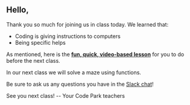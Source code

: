 ## Hello,

Thank you so much for joining us in class today.  We learned that:

* Coding is giving instructions to computers
* Being specific helps

As mentioned, here is the [**fun, quick, video-based lesson**](http://codeparkhouston.com/hs-lesson-01/exercise/) for you to do before the next class.

In our next class we will solve a maze using functions.

Be sure to ask us any questions you have in the [Slack chat](https://codepark.slack.com/messages)!

See you next class!
-- Your Code Park teachers
